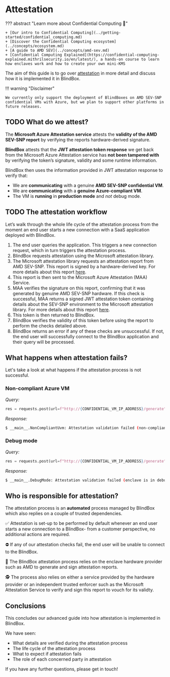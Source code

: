 # Attestation

??? abstract "Learn more about Confidential Computing 📖" 

	+ [Our intro to Confidential Computing](../getting-started/confidential_computing.md)
	+ [Discover the Confidential Computing ecosystem](../concepts/ecosystem.md)
	+ [A guide to AMD SEV](../concepts/amd-sev.md)
	+ [Confidential Computing Explained](https://confidential-computing-explained.mithrilsecurity.io/en/latest/), a hands-on course to learn how enclaves work and how to create your own mini-KMS

The aim of this guide is to go over [attestation](https://blindbox.mithrilsecurity.io/en/latest/docs/getting-started/confidential_computing/) in more detail and discuss how it is implemented it in BlindBox.

!!! warning "Disclaimer"

	We currently only support the deployment of BlindBoxes on AMD SEV-SNP confidential VMs with Azure, but we plan to support other platforms in future releases.

## TODO What do we attest? 

The **Microsoft Azure Attestation service** attests the **validity of the AMD SEV-SNP report** by verifying the reports hardware-derived signature.

**BlindBox** attests that the **JWT attestation token response** we get back from the Microsoft Azure Attestation service has **not been tampered with** by verifying the token’s signature, validity and some runtime information.

BlindBox then uses the information provided in JWT attestation response to verify that:

+ We are **communicating** with a genuine **AMD SEV-SNP confidential VM**.
+ We are **communicating** with a **genuine Azure-compliant VM**.
+ The VM is **running** in **production mode** and *not* debug mode.

## TODO The attestation workflow

Let’s walk through the whole life cycle of the attestation process from the moment an end user starts a new connection with a SaaS application deployed with BlindBox.

1. The end user queries the application. This triggers a new connection request, which in turn triggers the attestation process. 
2. BlindBox requests attestation using the Microsoft attestation library.
3. The Microsoft attestation library requests an attestation report from AMD SEV-SNP. This report is signed by a hardware-derived key. For more details about this report [here](#amd-sev-snp-attestation-report).
4. This report is then sent to the Microsoft Azure Attestation (MAA) Service.
5. MAA verifies the signature on this report, confirming that it was generated by genuine AMD SEV-SNP hardware. If this check is successful, MAA returns a signed JWT attestation token containing details about the SEV-SNP environment to the Microsoft attestation library. For more details about this report [here](#maa-attestation-token).
6. This token is then returned to BlindBox.
7. BlindBox verifies the validity of this token before using the report to perform the checks detailed above.
8. BlindBox returns an error if any of these checks are unsuccessful. If not, the end user will successfully connect to the BlindBox application and their query will be processed.

## What happens when attestation fails?

Let's take a look at what happens if the attestation process is not successful.

### Non-compliant Azure VM

*Query:*
```python
res = requests.post(url=f"http://{CONFIDENTIAL_VM_IP_ADDRESS}/generate", json={"input_text": "def print_hello_world():"})
```

*Response:*
```bash
$ __main__.NonCompliantUvm: Attestation validation failed (non-compliant uvm). Exiting.
```

### Debug mode

*Query:*
```python
res = requests.post(url=f"http://{CONFIDENTIAL_VM_IP_ADDRESS}/generate", json={"input_text": "def print_hello_world():"})
```

*Response:*
```bash
$ __main__.DebugMode: Attestation validation failed (enclave is in debug mode). Exiting.
```

## Who is responsible for attestation?

The attestation process is an **automated** process managed by BlindBox which also replies on a couple of trusted dependencies.

✅ Attestation is set-up to be performed by default whenever an end user starts a new connection to a BlindBox- from a customer perspective, no additional actions are required.

⛔ If any of our attestation checks fail, the end user will be unable to connect to the BlindBox.

📜 The BlindBox attestation process relies on the enclave hardware provider such as AMD to generate and sign attestation reports.

🕵 The process also relies on either a service provided by the hardware provider or an independent trusted enforcer such as the Microsoft Attestation Service to verify and sign this report to vouch for its validty.

## Conclusions

This concludes our advanced guide into how attestation is implemented in BlindBox.

We have seen:

+ What details are verified during the attestation process
+ The life cycle of the attestation process
+ What to expect if attestation fails
+ The role of each concerned party in attestation

If you have any further questions, please get in touch! 
